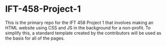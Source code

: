 # IFT-458-Project-1
This is the primary repo for the IFT 458 Project 1 that involves making an HTML website using CSS and JS in the background for a non-profit.
To simplify this, a standard template created by the contributors will be used as the basis for all of the pages.
